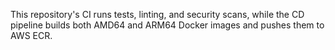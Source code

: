 This repository's CI runs tests, linting, and security scans, while the CD pipeline builds both AMD64 and ARM64 Docker images and pushes them to AWS ECR.
